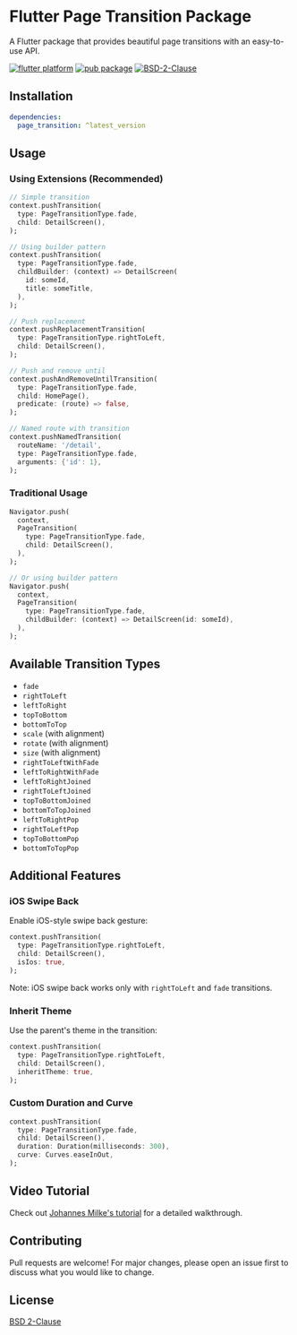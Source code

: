 # Flutter Page Transition Package

A Flutter package that provides beautiful page transitions with an easy-to-use API.

[![flutter platform](https://img.shields.io/badge/Platform-Flutter-yellow.svg)](https://flutter.io)
[![pub package](https://img.shields.io/pub/v/page_transition.svg)](https://pub.dartlang.org/packages/page_transition)
[![BSD-2-Clause](https://img.shields.io/badge/BSD-2-Clause.svg?style=flat-square)](https://opensource.org/licenses/)

## Installation

```yaml
dependencies:
  page_transition: ^latest_version
```

## Usage

### Using Extensions (Recommended)

```dart
// Simple transition
context.pushTransition(
  type: PageTransitionType.fade,
  child: DetailScreen(),
);

// Using builder pattern
context.pushTransition(
  type: PageTransitionType.fade,
  childBuilder: (context) => DetailScreen(
    id: someId,
    title: someTitle,
  ),
);

// Push replacement
context.pushReplacementTransition(
  type: PageTransitionType.rightToLeft,
  child: DetailScreen(),
);

// Push and remove until
context.pushAndRemoveUntilTransition(
  type: PageTransitionType.fade,
  child: HomePage(),
  predicate: (route) => false,
);

// Named route with transition
context.pushNamedTransition(
  routeName: '/detail',
  type: PageTransitionType.fade,
  arguments: {'id': 1},
);
```

### Traditional Usage

```dart
Navigator.push(
  context,
  PageTransition(
    type: PageTransitionType.fade,
    child: DetailScreen(),
  ),
);

// Or using builder pattern
Navigator.push(
  context,
  PageTransition(
    type: PageTransitionType.fade,
    childBuilder: (context) => DetailScreen(id: someId),
  ),
);
```

## Available Transition Types

- `fade`
- `rightToLeft`
- `leftToRight`
- `topToBottom`
- `bottomToTop`
- `scale` (with alignment)
- `rotate` (with alignment)
- `size` (with alignment)
- `rightToLeftWithFade`
- `leftToRightWithFade`
- `leftToRightJoined`
- `rightToLeftJoined`
- `topToBottomJoined`
- `bottomToTopJoined`
- `leftToRightPop`
- `rightToLeftPop`
- `topToBottomPop`
- `bottomToTopPop`

## Additional Features

### iOS Swipe Back

Enable iOS-style swipe back gesture:

```dart
context.pushTransition(
  type: PageTransitionType.rightToLeft,
  child: DetailScreen(),
  isIos: true,
);
```

Note: iOS swipe back works only with `rightToLeft` and `fade` transitions.

### Inherit Theme

Use the parent's theme in the transition:

```dart
context.pushTransition(
  type: PageTransitionType.rightToLeft,
  child: DetailScreen(),
  inheritTheme: true,
);
```

### Custom Duration and Curve

```dart
context.pushTransition(
  type: PageTransitionType.fade,
  child: DetailScreen(),
  duration: Duration(milliseconds: 300),
  curve: Curves.easeInOut,
);
```

## Video Tutorial

Check out [Johannes Milke's tutorial](https://www.youtube.com/watch?v=q-e5t3qnB_M) for a detailed walkthrough.

## Contributing

Pull requests are welcome! For major changes, please open an issue first to discuss what you would like to change.

## License

[BSD 2-Clause](https://opensource.org/licenses/BSD-2-Clause)
